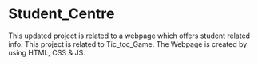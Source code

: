 # Student_Centre
This updated project is related to a webpage which offers student related info.
This project is related to Tic_toc_Game. The Webpage is created by using HTML, CSS & JS.
